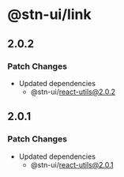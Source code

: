 # @stn-ui/link

## 2.0.2

### Patch Changes

- Updated dependencies
  - @stn-ui/react-utils@2.0.2

## 2.0.1

### Patch Changes

- Updated dependencies
  - @stn-ui/react-utils@2.0.1
